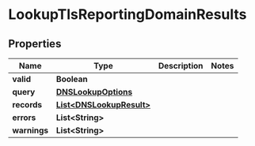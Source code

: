 

# LookupTlsReportingDomainResults


## Properties

| Name | Type | Description | Notes |
|------------ | ------------- | ------------- | -------------|
|**valid** | **Boolean** |  |  |
|**query** | [**DNSLookupOptions**](DNSLookupOptions) |  |  |
|**records** | [**List&lt;DNSLookupResult&gt;**](DNSLookupResult) |  |  |
|**errors** | **List&lt;String&gt;** |  |  |
|**warnings** | **List&lt;String&gt;** |  |  |



